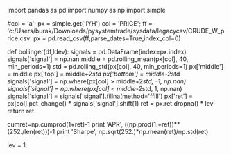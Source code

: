 
import pandas as pd
import numpy as np 
import simple

#col = 'a'; px = simple.get('IYH')
col = 'PRICE'; ff = 'c:/Users/burak/Downloads/pysystemtrade/sysdata/legacycsv/CRUDE_W_price.csv'
px = pd.read_csv(ff,parse_dates=True,index_col=0)

def bollinger(df,ldev):
    signals = pd.DataFrame(index=px.index) 
    signals['signal'] = np.nan
    middle = pd.rolling_mean(px[col], 40, min_periods=1) 
    std = pd.rolling_std(px[col], 40, min_periods=1)
    px['middle'] = middle
    px['top'] = middle+2*std
    px['bottom'] = middle-2*std
    signals['signal'] = np.where(px[col] > middle+2*std, -1, np.nan) 
    signals['signal'] = np.where(px[col] < middle-2*std, 1, np.nan)
    signals['signal'] = signals['signal'].fillna(method='ffill')
    px['ret'] = px[col].pct_change() * signals['signal'].shift(1)
    ret = px.ret.dropna() * lev
    return ret

cumret=np.cumprod(1+ret)-1
print 'APR', ((np.prod(1.+ret))**(252./len(ret)))-1
print 'Sharpe', np.sqrt(252.)*np.mean(ret)/np.std(ret)
    
lev = 1.


